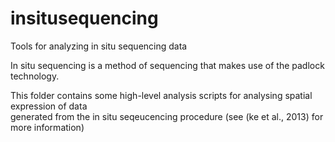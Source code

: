 insitusequencing
================

Tools for analyzing in situ sequencing data

In situ sequencing is a method of sequencing that makes use of the padlock technology.

This folder contains some high-level analysis scripts for analysing spatial expression of data  
generated from the in situ seqeucencing procedure (see (ke et al., 2013) for more information)
